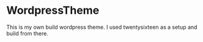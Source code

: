 # WordpressTheme

This is my own build wordpress theme.
I used twentysixteen as a setup and build from there.
